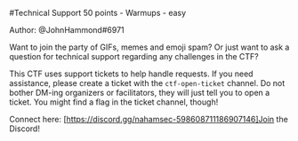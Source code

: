 #Technical Support 50 points - Warmups - easy


Author: @JohnHammond#6971

Want to join the party of GIFs, memes and emoji spam? Or just want to ask a question for technical support regarding any challenges in the CTF?

This CTF uses support tickets to help handle requests. If you need assistance, please create a ticket with the `ctf-open-ticket` channel. Do not bother DM-ing organizers or facilitators, they will just tell you to open a ticket. You might find a flag in the ticket channel, though!

Connect here:
[https://discord.gg/nahamsec-598608711186907146]Join the Discord!